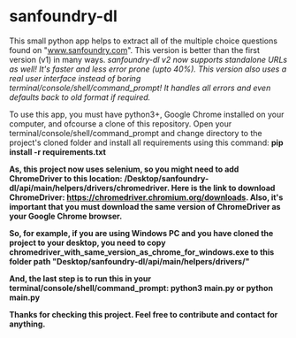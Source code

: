# sanfoundry-dl

This small python app helps to extract all of the multiple choice questions found on "www.sanfoundry.com". This version is better than the first version (v1) in many ways.
<em>sanfoundry-dl v2 now supports standalone URLs as well! It's faster and less error prone (upto 40%). This version also uses a real user interface instead of boring terminal/console/shell/command_prompt! It handles all errors and even defaults back to old format if required.</em>

To use this app, you must have python3+, Google Chrome installed on your computer, and ofcourse a clone of this repository.
Open your terminal/console/shell/command_prompt and change directory to the project's cloned folder and install all requirements using this command: <b>pip install -r requirements.txt<b>

As, this project now uses selenium, so you might need to add ChromeDriver to this location: <b>/Desktop/sanfoundry-dl/api/main/helpers/drivers/chromedriver</b>.
Here is the link to download ChromeDriver: <a href="https://chromedriver.chromium.org/downloads">https://chromedriver.chromium.org/downloads</a>. Also, it's important that you must download the same version of ChromeDriver as your Google Chrome browser.

So, for example, if you are using Windows PC and you have cloned the project to your desktop, you need to copy chromedriver_with_same_version_as_chrome_for_windows.exe to this folder path "Desktop/sanfoundry-dl/api/main/helpers/drivers/"

And, the last step is to run this in your terminal/console/shell/command_prompt: <b>python3 main.py</b> or <b>python main.py</b>

Thanks for checking this project. Feel free to contribute and contact for anything.
